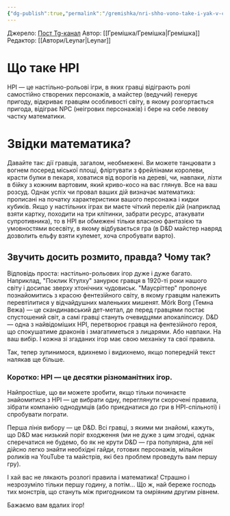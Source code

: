 ```yaml
---
{"dg-publish":true,"permalink":"/gremishka/nri-shho-vono-take-i-yak-v-cze-grati/"}
---
```


Джерело:  [Пост Tg-канал](https://t.me/gremishkaua/7)
Автор: [[Гремішка/Гремішка\|Гремішка]]
Редактор: [[Автори/Leynar\|Leynar]]

# Що таке НРІ
НРІ — це настільно-рольові ігри, в яких гравці відіграють ролі самостійно створених персонажів, а майстер (ведучий) генерує пригоду, відкриває гравцям особливості світу, в якому розгортається пригода, відіграє NPC (неігрових персонажів) і бере на себе левову частку математики.

# Звідки математика?

Давайте так: дії гравців, загалом, необмежені. Ви можете танцювати з вогнем посеред міської площі, фліртувати з фрейлінами королеви, красти булки в пекаря, ховатися від ворогів на дереві, чи, навпаки, лізти в бійку з кожним вартовим, який криво-косо на вас глянув. Все на ваш розсуд. Однак успіх чи провал ваших дій визначає математика: прописані на початку характеристики вашого персонажа і кидки кубиків. Якщо у настільних іграх ви маєте чіткий перелік дій (наприклад взяти картку, походити на три клітинки, забрати ресурс, атакувати супротивника), то в НРІ ви обмежені тільки власною фантазією та умовностями всесвіту, в якому відбувається гра (в D&D майстер навряд дозволить ельфу взяти кулемет, хоча спробувати варто).

## Звучить досить розмито, правда? Чому так? 

Відповідь проста: настільно-рольових ігор дуже і дуже багато. Наприклад, "Поклик Ктулху" занурює гравця в 1920-ті роки нашого світу і досипає зверху хтонічних чудовиськ. "Маусріттер" пропонує познайомитись з красою фентезійного світу, в якому гравцям належить перевтілитися у відчайдушних маленьких мишенят. Mörk Borg (Темна Вежа) — це скандинавський дет-метал, де перед гравцями постає спустошений світ, а самі гравці стануть очевидцями апокаліпсису. D&D — одна з найвідоміших НРІ, перетворює гравця на фентезійного героя, що спокушатиме драконів і змагатиметься з лицарями. Або навпаки. На ваш вибір. І кожна зі згаданих ігор має свою механіку та свої правила.

Так, тепер зупинимося, вдихнемо і видихнемо, якщо попередній текст налякав ще більше.

### Коротко: НРІ — це десятки різноманітних ігор. 

Найпростіше, що ви можете зробити, якщо тільки починаєте знайомитися з НРІ — це вибрати одну, переглянути скорочені правила, зібрати компанію однодумців (або приєднатися до гри в НРІ-спільноті) і спробувати пограти.

Перша лінія вибору — це D&D. Всі гравці, з якими ми знайомі, кажуть, що D&D має низький поріг входження (ми не дуже з цим згодні, однак сперечатися не будемо, бо як не крути D&D — гра популярна, для неї дійсно легко знайти необхідні гайди, готових персонажів, мільйон роликів на YouTube та майстрів, які без проблем проведуть вам першу гру).

І хай вас не лякають розлогі правила і математика! Страшно і незрозуміло тільки першу годину, а потім… Що ж, най береже господь тих монстрів, що стануть між пригодником та омріяним другим рівнем.

Бажаємо вам вдалих ігор!